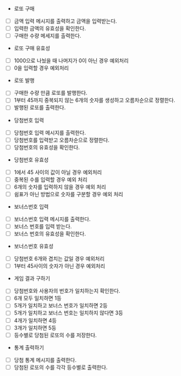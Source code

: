 - 로또 구매
- [ ] 금액 입력 메시지를 출력하고 금액을 입력받는다.
- [ ] 입력한 금액의 유효성을 확인한다.
- [ ] 구매한 수량 메세지를 출력한다.

- 로또 구매 유효성
- [ ] 1000으로 나눴을 때 나머지가 0이 아닌 경우 예외처리
- [ ] 0을 입력할 경우 예외처리

- 로또 발행
- [ ] 구매한 수량 만큼 로또를 발행한다.
- [ ] 1부터 45까지 중복되지 않는 6개의 숫자를 생성하고 오름차순으로 정렬한다.
- [ ] 발행된 로또를 출력한다.

- 당첨번호 입력
- [ ] 당첨번호 입력 메시지를 출력한다.
- [ ] 당첨번호를 입력받고 오름차순으로 정렬한다.
- [ ] 당첨번호의 유효성을 확인한다.

- 당첨번호 유효성
- [ ] 1에서 45 사이의 값이 아닐 경우 예외처리
- [ ] 중복된 수를 입력할 경우 예외 처리
- [ ] 6개의 숫자를 입력하지 않을 경우 예외 처리
- [ ] 쉼표가 아닌 방법으로 숫자를 구분할 경우 예외 처리

- 보너스번호 입력
- [ ] 보너스번호 입력 메시지를 출력한다.
- [ ] 보너스 번호를 입력 받는다.
- [ ] 보너스 번호의 유효성을 확인한다.

- 보너스번호 유효성
- [ ] 당첨번호 6개와 겹치는 값일 경우 예외처리
- [ ] 1부터 45사이의 숫자가 아닌 경우 예외처리

- 게임 결과 구하기
- [ ] 당첨번호와 사용자의 번호가 일치하는지 확인한다.
- [ ] 6개 모두 일치하면 1등
- [ ] 5개가 일치하고 보너스 번호가 일치하면 2등
- [ ] 5개가 일치하고 보너스 번호는 일치하지 않다면 3등
- [ ] 4개가 일치하면 4등
- [ ] 3개가 일치하면 5등
- [ ] 등수별로 당첨된 로또의 수를 저장한다.

- 통계 출력하기
- [ ] 당첨 통계 메시지를 출력한다.
- [ ] 당첨된 로또의 수를 각각 등수별로 출력한다.
